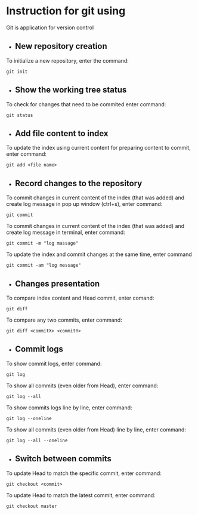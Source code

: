 # Instruction for git using

Git is application for version control

* ## New repository creation

To initialize a new repository, enter the command:

    git init


* ## Show the working tree status

To check for changes that need to be commited enter command:

    git status

* ## Add file content to index

To update the index using current content for preparing content to commit, enter command:

    git add <file name>

* ## Record changes to the repository

To commit changes in current content of the index (that was added) and create log message in pop up window (ctrl+s), enter command:

    git commit

To commit changes in current content of the index (that was added) and create log message in terminal, enter command:

    git commit -m "log massage"

To update the index and commit changes at the same time, enter command

    git commit -am "log message"

* ## Changes presentation

To compare index content and Head commit, enter comand:

    git diff

To compare any two commits, enter command:

    git diff <commitX> <commitY>

* ## Commit logs

To show commit logs, enter command:

    git log

To show all commits (even older from Head), enter command:

    git log --all

To show commits logs line by line, enter command:

    git log --oneline

To show all commits (even older from Head) line by line, enter command: 

    git log --all --oneline

* ## Switch between commits

To update Head to match the specific commit, enter command:

    git checkout <commit>

To update Head to match the latest commit, enter command:

    git checkout master
